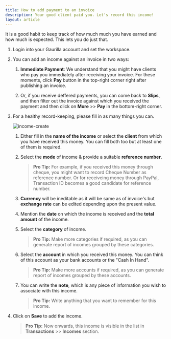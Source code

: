 ```yaml
---
title: How to add payment to an invoice
description: Your good client paid you. Let's record this income!
layout: article
---
```

It is a good habit to keep track of how much much you have earned and how much is expected. This lets you do just that.

1. Login into your Gaurilla account and set the workspace.

2. You can add an income against an invoice in two ways:

	1. **Immediate Payment**: We understand that you might have clients who pay you immediately after receiving your invoice. For these moments, click **Pay** button in the top-right corner right after publishing an invoice.

	2. Or, if you receive deffered payments, you can come back to **Slips**, and then filter out the invoice against which you received the payment and then click on **More** >> **Pay** in the bottom-right corner.

3. For a healthy record-keeping, please fill in as many things you can.

	![income-create]({{site.url}}/images/income/income-create.png)

	1. Either fill in the **name of the income** or select the **client** from which you have received this money. You can fill both too but at least one of them is required.

	2. Select the **mode** of income & provide a suitable **reference number**.

		> **Pro Tip:** For example, if you received this money through cheque, you might want to record Cheque Number as reference number. Or for receiveing money through PayPal, Transaction ID becomes a good candidate for reference number.

	3. **Currency** will be ineditable as it will be same as of invoice's but **exchange rate** can be edited depending upon the present value.

	4. Mention the **date** on which the income is received and the **total amount** of the income.

	5. Select the **category** of income.

		> **Pro Tip:** Make more categories if required, as you can generate report of incomes grouped by these categories.

	6. Select the **account** in which you received this money. You can think of this account as your bank accounts or the "Cash In Hand".
	
		> **Pro Tip:** Make more accounts if required, as you can generate report of incomes grouped by these accounts.	

	7. You can write the **note**, which is any piece of information you wish to associate with this income.

		> **Pro Tip:** Write anything that you want to remember for this income.

4. Click on **Save** to add the income.

	> **Pro Tip:** Now onwards, this income is visible in the list in **Transactions** >> **Incomes** section.